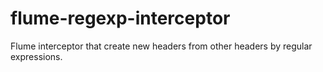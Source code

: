flume-regexp-interceptor
========================

Flume interceptor that create new headers from other headers by regular expressions.
